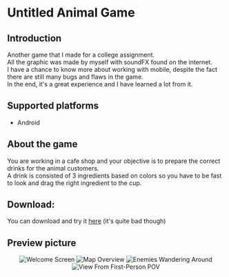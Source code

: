 # Untitled Animal Game

## Introduction
Another game that I made for a college assignment.  
All the graphic was made by myself with soundFX found on the internet.  
I have a chance to know more about working with mobile, despite the fact there are still many bugs and flaws in the game.  
In the end, it's a great experience and I have learned a lot from it.  

## Supported platforms
- Android

## About the game
You are working in a cafe shop and your objective is to prepare the correct drinks for the animal customers.  
A drink is consisted of 3 ingredients based on colors so you have to be fast to look and drag the right ingredient to the cup.  

## Download:
You can download and try it [here](https://github.com/trandinhvu13/Untitled-Animal-Game/releases) (it's quite bad though)

## Preview picture
<p align="center">
  <img src="https://i.ibb.co/WHBDFGN/1.png" alt="Welcome Screen"/>

  <img src="https://i.ibb.co/QNSbB4S/2.png" alt="Map Overview"/>

  <img src="https://i.ibb.co/xHJ3XGY/3.png" alt="Enemies Wandering Around"/>

  <img src="https://i.ibb.co/7G1HNn3/4.png" alt="View From First-Person POV"/>
</p>



